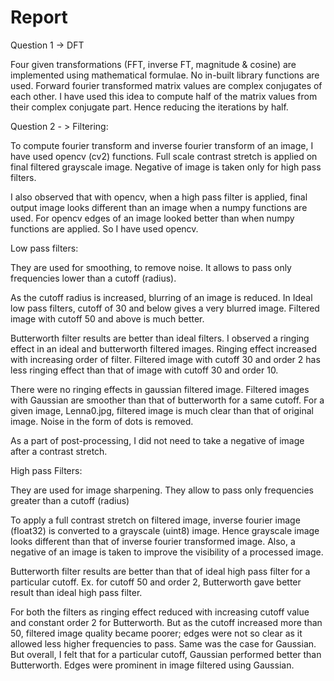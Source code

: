 # Report

Question 1 -> DFT

Four given transformations (FFT, inverse FT, magnitude & cosine) are implemented using mathematical formulae. No in-built
library functions are used. Forward fourier transformed matrix values are complex conjugates of each other. I have used
this idea to compute half of the matrix values from their complex conjugate part. Hence reducing the iterations by half.

Question 2 - > Filtering:

To compute fourier transform and inverse fourier transform of an image, I have used opencv (cv2) functions. Full scale
contrast stretch is applied on final filtered grayscale image. Negative of image is taken only for high pass filters.

I also observed that with opencv, when a high pass filter is applied, final output image looks different than an image
when a numpy functions are used. For opencv edges of an image looked better than when numpy functions are applied. So I
have used opencv.

Low pass filters:

They are used for smoothing, to remove noise. It allows to pass only frequencies lower than a cutoff (radius).

As the cutoff radius is increased, blurring of an image is reduced.
In Ideal low pass filters, cutoff of 30 and below gives a very blurred image. Filtered image with cutoff 50 and above is
much better.

Butterworth filter results are better than ideal filters. I observed a ringing effect in an ideal and butterworth
filtered images. Ringing effect increased with increasing order of filter. Filtered image with cutoff 30 and order 2 has
less ringing effect than that of image with cutoff 30 and order 10.

There were no ringing effects in gaussian filtered image. Filtered images with Gaussian are smoother
than that of butterworth for a same cutoff. For a given image, Lenna0.jpg, filtered image is much clear than that of
original image. Noise in the form of dots is removed.

As a part of post-processing, I did not need to take a negative of image after a contrast stretch.

High pass Filters:

They are used for image sharpening. They allow to pass only frequencies greater than a cutoff (radius)

To apply a full contrast stretch on filtered image, inverse fourier image (float32) is converted to a grayscale (uint8)
image. Hence grayscale image looks different than that of inverse fourier transformed image. Also, a negative of an image
is taken to improve the visibility of a processed image.

Butterworth filter results are better than that of ideal high pass filter for a particular cutoff. Ex. for cutoff 50 and
order 2, Butterworth gave better result than ideal high pass filter.

For both the filters as ringing effect reduced with increasing cutoff value and constant order 2 for Butterworth.
But as the cutoff increased more than 50, filtered image quality became poorer; edges were not so clear as it allowed less
higher frequencies to pass. Same was the case for Gaussian. But overall, I felt that for a particular cutoff,
Gaussian performed better than Butterworth. Edges were prominent in image filtered using Gaussian.